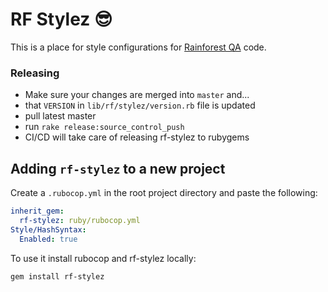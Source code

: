 # RF Stylez 😎

This is a place for style configurations for [Rainforest QA](https://www.rainforestqa.com/about/) code.

### Releasing

- Make sure your changes are merged into `master` and...
- that `VERSION` in `lib/rf/stylez/version.rb` file is updated
- pull latest master
- run `rake release:source_control_push`
- CI/CD will take care of releasing rf-stylez to rubygems

## Adding `rf-stylez` to a new project

Create a `.rubocop.yml` in the root project directory and paste the following:
```yml
inherit_gem:
  rf-stylez: ruby/rubocop.yml
Style/HashSyntax:
  Enabled: true
```

To use it install rubocop and rf-stylez locally:
```bash
gem install rf-stylez
```
